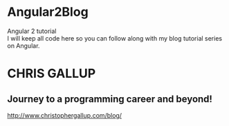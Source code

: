 # Angular2Blog
Angular 2 tutorial<br>
I will keep all code here so you can follow along with my blog tutorial series on Angular. <br>
# CHRIS GALLUP
## Journey to a programming career and beyond!
http://www.christophergallup.com/blog/

